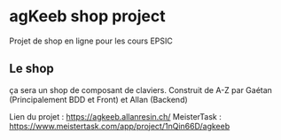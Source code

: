 # agKeeb shop project
Projet de shop en ligne pour les cours EPSIC

## Le shop
ça sera un shop de composant de claviers. Construit de A-Z par Gaétan (Principalement BDD et Front) et Allan (Backend)

Lien du projet : https://agkeeb.allanresin.ch/
MeisterTask : https://www.meistertask.com/app/project/1nQin66D/agkeeb
